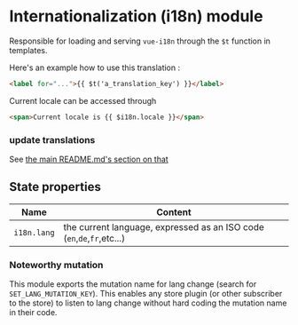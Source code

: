 # Internationalization (i18n) module

Responsible for loading and serving `vue-i18n` through the `$t` function in templates.

Here's an example how to use this translation :

```html
<label for="...">{{ $t('a_translation_key') }}</label>
```

Current locale can be accessed through

```html
<span>Current locale is {{ $i18n.locale }}</span>
```

### update translations

See [the main README.md's section on that](../../../README.md#tooling-for-translation-update)

## State properties

| Name        | Content                                                                |
| ----------- | ---------------------------------------------------------------------- |
| `i18n.lang` | the current language, expressed as an ISO code (`en`,`de`,`fr`,etc...) |

### Noteworthy mutation

This module exports the mutation name for lang change (search for `SET_LANG_MUTATION_KEY`). This enables any store plugin (or other subscriber to the store) to listen to lang change without hard coding the mutation name in their code.

